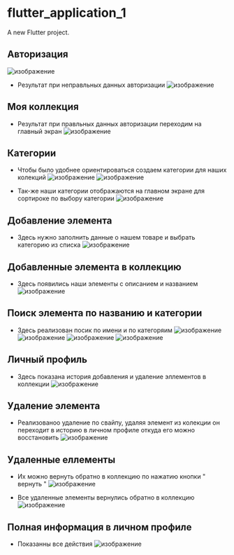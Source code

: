 # flutter_application_1

A new Flutter project.

## Авторизация
![изображение](https://github.com/Kumiko235/Kursach/blob/main/%D0%9D%D0%BE%D0%B2%D0%B0%D1%8F%20%D0%BF%D0%B0%D0%BF%D0%BA%D0%B0%20(2)/image.png)

- Результат при неправльных данных авторизации
![изображение](https://github.com/Kumiko235/Kursach/blob/main/%D0%9D%D0%BE%D0%B2%D0%B0%D1%8F%20%D0%BF%D0%B0%D0%BF%D0%BA%D0%B0%20(2)/image2.png)

## Моя коллекция
- Результат при правльных данных авторизации переходим на главный экран
![изображение](https://github.com/Kumiko235/Kursach/blob/main/%D0%9D%D0%BE%D0%B2%D0%B0%D1%8F%20%D0%BF%D0%B0%D0%BF%D0%BA%D0%B0%20(2)/image3.png)

## Категории
- Чтобы было удобнее ориентироваться создаем категории для наших колекций
![изображение](https://github.com/Kumiko235/Kursach/blob/main/%D0%9D%D0%BE%D0%B2%D0%B0%D1%8F%20%D0%BF%D0%B0%D0%BF%D0%BA%D0%B0%20(2)/image4.png)
![изображение](https://github.com/Kumiko235/Kursach/blob/main/%D0%9D%D0%BE%D0%B2%D0%B0%D1%8F%20%D0%BF%D0%B0%D0%BF%D0%BA%D0%B0%20(2)/image5.png)

- Так-же наши категории отображаются на главном экране для сортироке по выбору категории
![изображение](https://github.com/Kumiko235/Kursach/blob/main/%D0%9D%D0%BE%D0%B2%D0%B0%D1%8F%20%D0%BF%D0%B0%D0%BF%D0%BA%D0%B0%20(2)/image6.png)

## Добавление элемента
- Здесь нужно заполнить данные о нашем товаре и выбрать категорию из списка
![изображение](https://github.com/Kumiko235/Kursach/blob/main/%D0%9D%D0%BE%D0%B2%D0%B0%D1%8F%20%D0%BF%D0%B0%D0%BF%D0%BA%D0%B0%20(2)/image8.png)

## Добавленные элемента в коллекцию
- Здесь появились наши элементы с описанием и названием
![изображение](https://github.com/Kumiko235/Kursach/blob/main/%D0%9D%D0%BE%D0%B2%D0%B0%D1%8F%20%D0%BF%D0%B0%D0%BF%D0%BA%D0%B0%20(2)/image9.png)

## Поиск элемента по названию и категории
- Здесь реализован посик по имени и по категоряим
![изображение](https://github.com/Kumiko235/Kursach/blob/main/%D0%9D%D0%BE%D0%B2%D0%B0%D1%8F%20%D0%BF%D0%B0%D0%BF%D0%BA%D0%B0%20(2)/imagea.png)
![изображение](https://github.com/Kumiko235/Kursach/blob/main/%D0%9D%D0%BE%D0%B2%D0%B0%D1%8F%20%D0%BF%D0%B0%D0%BF%D0%BA%D0%B0%20(2)/imageb.png)
![изображение](https://github.com/Kumiko235/Kursach/blob/main/%D0%9D%D0%BE%D0%B2%D0%B0%D1%8F%20%D0%BF%D0%B0%D0%BF%D0%BA%D0%B0%20(2)/imagec.png)
![изображение](https://github.com/Kumiko235/Kursach/blob/main/%D0%9D%D0%BE%D0%B2%D0%B0%D1%8F%20%D0%BF%D0%B0%D0%BF%D0%BA%D0%B0%20(2)/imaged.png)

## Личный профиль
- Здесь показана история добавления и удаление эллементов в коллекции
![изображение](https://github.com/Kumiko235/Kursach/blob/main/%D0%9D%D0%BE%D0%B2%D0%B0%D1%8F%20%D0%BF%D0%B0%D0%BF%D0%BA%D0%B0%20(2)/imagee.png)

## Удаление элемента 
- Реализованоо удаление по свайпу, удаляя элемент из колекции он переходит в историю в личном профиле откуда его можно восстановить
![изображение](https://github.com/Kumiko235/Kursach/blob/main/%D0%9D%D0%BE%D0%B2%D0%B0%D1%8F%20%D0%BF%D0%B0%D0%BF%D0%BA%D0%B0%20(2)/imagef.png)

## Удаленные еллементы 
- Их можно вернуть обратно в коллекцию по нажатию кнопки " вернуть "
![изображение](https://github.com/Kumiko235/Kursach/blob/main/%D0%9D%D0%BE%D0%B2%D0%B0%D1%8F%20%D0%BF%D0%B0%D0%BF%D0%BA%D0%B0%20(2)/image10.png)

- Все удаленные элементы вернулись обратно в коллекцию
![изображение](https://github.com/Kumiko235/Kursach/blob/main/%D0%9D%D0%BE%D0%B2%D0%B0%D1%8F%20%D0%BF%D0%B0%D0%BF%D0%BA%D0%B0%20(2)/image11.png)

## Полная информация в личном профиле
- Показанны все действия
![изображение](https://github.com/Kumiko235/Kursach/blob/main/%D0%9D%D0%BE%D0%B2%D0%B0%D1%8F%20%D0%BF%D0%B0%D0%BF%D0%BA%D0%B0%20(2)/image12.png)

